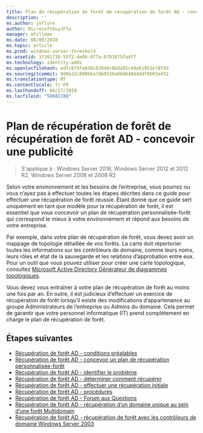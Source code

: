 ```yaml
---
title: Plan de récupération de forêt de récupération de forêt AD - concevoir une publicité
description: ''
ms.author: joflore
author: MicrosoftGuyJFlo
manager: mtillman
ms.date: 08/09/2018
ms.topic: article
ms.prod: windows-server-threshold
ms.assetid: 17381f30-55f2-4e00-977a-b701675fa4ff
ms.technology: identity-adds
ms.openlocfilehash: edfc874fe030c6394bc8bda95c49e61951e78f43
ms.sourcegitcommit: 0d0b32c8986ba7db9536e0b8648d4ddf9b03e452
ms.translationtype: MT
ms.contentlocale: fr-FR
ms.lasthandoff: 04/17/2019
ms.locfileid: "59881780"
---
```

# <a name="ad-forest-recovery---devising-an-ad-forest-recovery-plan"></a>Plan de récupération de forêt de récupération de forêt AD - concevoir une publicité

>S'applique à : Windows Server 2016, Windows Server 2012 et 2012 R2, Windows Server 2008 et 2008 R2

Selon votre environnement et les besoins de l’entreprise, vous pourrez ou vous n’ayez pas à effectuer toutes les étapes décrites dans ce guide pour effectuer une récupération de forêt réussie. Étant donné que ce guide sert uniquement en tant que modèle pour la récupération de forêt, il est essentiel que vous concevoir un plan de récupération personnalisée-forêt qui correspond le mieux à votre environnement et répond aux besoins de votre entreprise.  
  
Par exemple, dans votre plan de récupération de forêt, vous devez avoir un mappage de topologie détaillée de vos forêts. La carte doit répertorier toutes les informations sur les contrôleurs de domaine, comme leurs noms, leurs rôles et état de la sauvegarde et les relations d’approbation entre eux. Pour un outil que vous pouvez utiliser pour créer une carte topologique, consultez [Microsoft Active Directory Générateur de diagrammes topologiques](https://www.microsoft.com/download/details.aspx?id=13380).  
  
Vous devez vous entraîner à votre plan de récupération de forêt au moins une fois par an. En outre, il est judicieux d’effectuer un exercice de récupération de forêt lorsqu’il existe des modifications d’appartenance au groupe Administrateurs de l’entreprise ou Admins du domaine. Cela permet de garantir que votre personnel informatique (IT) prend complètement en charge le plan de récupération de forêt.

## <a name="next-steps"></a>Étapes suivantes

- [Récupération de forêt AD - conditions préalables](AD-Forest-Recovery-Prerequisties.md)  
- [Récupération de forêt AD - concevoir un plan de récupération personnalisée-forêt](AD-Forest-Recovery-Devising-a-Plan.md)  
- [Récupération de forêt AD - identifier le problème](AD-Forest-Recovery-Identify-the-Problem.md)
- [Récupération de forêt AD - déterminer comment récupérer](AD-Forest-Recovery-Determine-how-to-Recover.md)
- [Récupération de forêt AD - effectuer une récupération initiale](AD-Forest-Recovery-Perform-initial-recovery.md)  
- [Récupération de forêt AD - procédures](AD-Forest-Recovery-Procedures.md)  
- [Récupération de forêt AD - Forum aux Questions](AD-Forest-Recovery-FAQ.md)  
- [Récupération de forêt AD - récupération d’un domaine unique au sein d’une forêt Multidomain](AD-Forest-Recovery-Single-Domain-in-Multidomain-Recovery.md)  
- [Récupération de forêt AD - récupération de forêt avec les contrôleurs de domaine Windows Server 2003](AD-Forest-Recovery-Windows-Server-2003.md)
